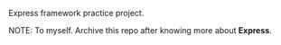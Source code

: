 Express framework practice project.

NOTE: To myself. Archive this repo after knowing more about **Express**.
